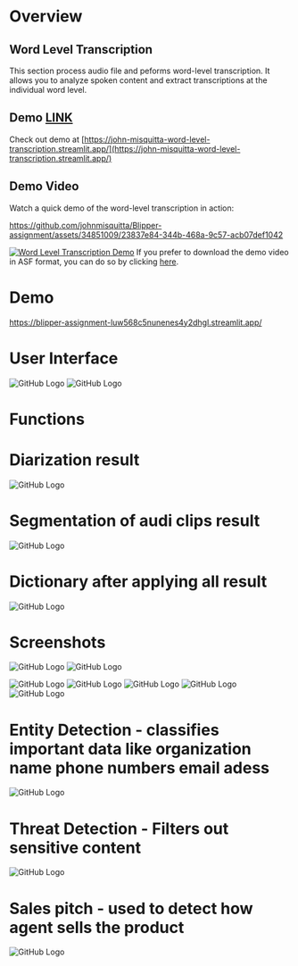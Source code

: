 # Overview

##  Word Level Transcription

This section process audio file and peforms word-level transcription. It allows you to analyze spoken content and extract transcriptions at the individual word level.

## Demo [LINK](https://john-misquitta-word-level-transcription.streamlit.app/) 

Check out demo at [https://john-misquitta-word-level-transcription.streamlit.app/](https://john-misquitta-word-level-transcription.streamlit.app/) 

## Demo Video

Watch a quick demo of the word-level transcription in action:

https://github.com/johnmisquitta/Blipper-assignment/assets/34851009/23837e84-344b-468a-9c57-acb07def1042






[![Word Level Transcription Demo](https://img.youtube.com/vi/YOUR_VIDEO_ID_HERE/0.jpg)](https://www.youtube.com/watch?v=YOUR_VIDEO_ID_HERE)
If you prefer to download the demo video in ASF format, you can do so by clicking [here](record_000068.asf).


# Demo
https://blipper-assignment-luw568c5nunenes4y2dhgl.streamlit.app/

# User Interface
![GitHub Logo](screenshots/ts1.png)
![GitHub Logo](screenshots/ts2.png)
# Functions
# Diarization result
![GitHub Logo](screenshots/g11.png)

# Segmentation of audi clips result
![GitHub Logo](screenshots/g1.png)
# Dictionary after applying all result
![GitHub Logo](screenshots/g2.png)
# Screenshots
![GitHub Logo](screenshots/g12.png)
![GitHub Logo](screenshots/g13.png)

![GitHub Logo](screenshots/g3.png)
![GitHub Logo](screenshots/g4.png)
![GitHub Logo](screenshots/g5.png)
![GitHub Logo](screenshots/g6.png)
![GitHub Logo](screenshots/g7.png)
# Entity Detection - classifies important data like organization name phone numbers email adess

![GitHub Logo](screenshots/g8.png)
# Threat Detection - Filters out sensitive content

![GitHub Logo](screenshots/g9.png)
# Sales pitch - used to detect how agent sells the product

![GitHub Logo](screenshots/g10.png)


